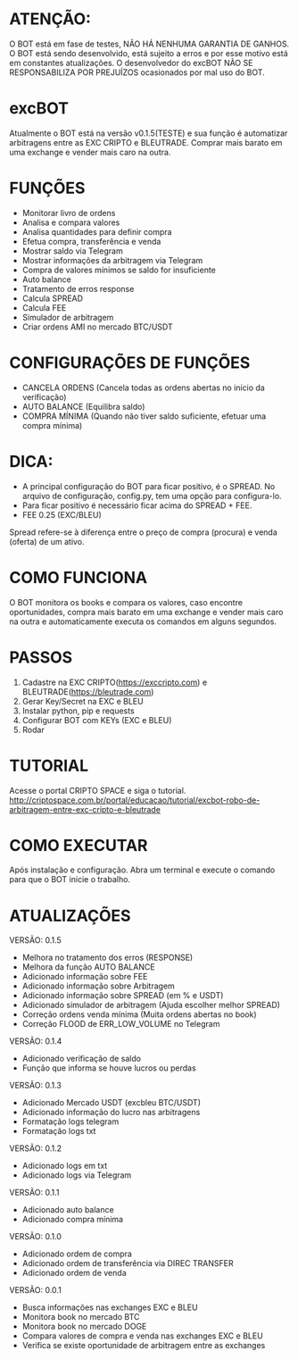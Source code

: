 # ATENÇÃO:
O BOT está em fase de testes, NÃO HÁ NENHUMA GARANTIA DE GANHOS. O BOT está sendo desenvolvido, está sujeito a erros e por esse motivo está em constantes atualizações. O desenvolvedor do excBOT NÃO SE RESPONSABILIZA POR PREJUÍZOS ocasionados por mal uso do BOT.

# excBOT
Atualmente o BOT está na versão v0.1.5(TESTE) e sua função é automatizar arbitragens entre as EXC CRIPTO e BLEUTRADE. Comprar mais barato em uma exchange e vender mais caro na outra.

# FUNÇÕES
* Monitorar livro de ordens
* Analisa e compara valores
* Analisa quantidades para definir compra
* Efetua compra, transferência e venda
* Mostrar saldo via Telegram
* Mostrar informações da arbitragem via Telegram
* Compra de valores mínimos se saldo for insuficiente
* Auto balance
* Tratamento de erros response
* Calcula SPREAD
* Calcula FEE
* Simulador de arbitragem
* Criar ordens AMI no mercado BTC/USDT

# CONFIGURAÇÕES DE FUNÇÕES
* CANCELA ORDENS (Cancela todas as ordens abertas no início da verificação)
* AUTO BALANCE (Equilibra saldo)
* COMPRA MÍNIMA (Quando não tiver saldo suficiente, efetuar uma compra mínima)

# DICA:
* A principal configuração do BOT para ficar positivo, é o SPREAD. No arquivo de configuração, config.py, tem uma opção para configura-lo.
* Para ficar positivo é necessário ficar acima do SPREAD + FEE.
* FEE  0.25 (EXC/BLEU)

Spread refere-se à diferença entre o preço de compra (procura) e venda (oferta) de um ativo.

# COMO FUNCIONA
O BOT monitora os books e compara os valores, caso encontre oportunidades, compra mais barato em uma exchange e vender mais caro na outra e automaticamente executa os comandos em alguns segundos.

# PASSOS
1. Cadastre na EXC CRIPTO(https://exccripto.com) e BLEUTRADE(https://bleutrade.com)
2. Gerar Key/Secret na EXC e BLEU
3. Instalar python, pip e requests
4. Configurar BOT com KEYs (EXC e BLEU)
5. Rodar

# TUTORIAL
Acesse o portal CRIPTO SPACE e siga o tutorial.
http://criptospace.com.br/portal/educacao/tutorial/excbot-robo-de-arbitragem-entre-exc-cripto-e-bleutrade 

# COMO EXECUTAR
Após instalação e configuração. Abra um terminal e execute o comando para que o BOT inicie o trabalho.

# ATUALIZAÇÕES

VERSÃO: 0.1.5
- Melhora no tratamento dos erros (RESPONSE)
- Melhora da função AUTO BALANCE
- Adicionado informação sobre FEE
- Adicionado informação sobre Arbitragem
- Adicionado informação sobre SPREAD (em % e USDT)
- Adicionado simulador de arbitragem (Ajuda escolher melhor SPREAD)
- Correção ordens venda mínima (Muita ordens abertas no book)
- Correção FLOOD de ERR_LOW_VOLUME no Telegram

VERSÃO: 0.1.4
- Adicionado verificação de saldo
- Função que informa se houve lucros ou perdas

VERSÃO: 0.1.3
- Adicionado Mercado USDT (excbleu BTC/USDT)
- Adicionado informação do lucro nas arbitragens
- Formatação logs telegram
- Formatação logs txt

VERSÃO: 0.1.2
- Adicionado logs em txt
- Adicionado logs via Telegram 

VERSÃO: 0.1.1
- Adicionado auto balance
- Adicionado compra mínima

VERSÃO: 0.1.0
- Adicionado ordem de compra
- Adicionado ordem de transferência via DIREC TRANSFER
- Adicionado ordem de venda

VERSÃO: 0.0.1
- Busca informações nas exchanges EXC e BLEU
- Monitora book no mercado BTC
- Monitora book no mercado DOGE
- Compara valores de compra e venda nas exchanges EXC e BLEU
- Verifica se existe oportunidade de arbitragem entre as exchanges
